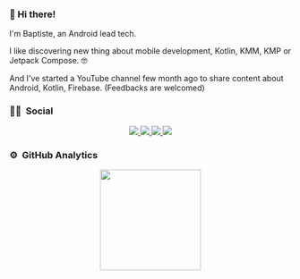 ### 👋 Hi there!

<!--
**BapNesS/BapNesS** is a ✨ _special_ ✨ repository because its `README.md` (this file) appears on your GitHub profile.

Here are some ideas to get you started:

- 🔭 I’m currently working on ...
- 🌱 I’m currently learning ...
- 👯 I’m looking to collaborate on ...
- 🤔 I’m looking for help with ...
- 💬 Ask me about ...
- 📫 How to reach me: ...
- 😄 Pronouns: ...
- ⚡ Fun fact: ...
-->

<p>I'm Baptiste, an Android lead tech.</p>
<p>I like discovering new thing about mobile development, Kotlin, KMM, KMP or Jetpack Compose. 🤓</p>
<p>And I've started a YouTube channel few month ago to share content about Android, Kotlin, Firebase. (Feedbacks are welcomed)</p>


### 🤝🏻 &nbsp;Social

<p align="center">
  <a href="https://www.youtube.com/channel/UC32LeqayCywA9DEHMxRWV1A">
    <img src="https://img.shields.io/youtube/channel/subscribers/UC32LeqayCywA9DEHMxRWV1A?label=YouTube&logo=youtube&style=for-the-badge&color=red" />
  </a>
  <a href="http://twitter.com/bapness">
    <img src="https://img.shields.io/twitter/follow/bapness?label=Twitter&logo=twitter&style=for-the-badge&color=blue" />
  </a>
  <a href="https://www.linkedin.com/in/baptiste-carlier/">
    <img src="https://img.shields.io/static/v1?label=LinkedIn&link=https://www.linkedin.com/in/baptiste-carlier/&style=for-the-badge&color=0a75ad&message=OK" />
  </a>
  <a href="https://dribbble.com/BapNesS">
    <img src="https://img.shields.io/static/v1?label=Dribbble&link=https://dribbble.com/BapNesS&style=for-the-badge&color=ea4c89&message=OK" />
  </a>
</p>


### ⚙️ &nbsp;GitHub Analytics

<p align="center">
<a href="https://github.com/DylanDelobel">
  <img height="180em" src="https://github-readme-stats-eight-theta.vercel.app/api?username=bapness&show_icons=true&theme=algolia&include_all_commits=true&count_private=true"/>
</a>
</p>

